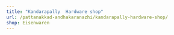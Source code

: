```yaml
---
title: "Kandarapally  Hardware shop"
url: /pattanakkad-andhakaranazhi/kandarapally-hardware-shop/
shop: Eisenwaren
---
```


